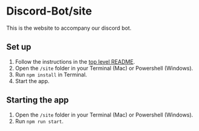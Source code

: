 # Discord-Bot/site

This is the website to accompany our discord bot.

## Set up

1. Follow the instructions in the [top level README](/).
1. Open the `/site` folder in your Terminal (Mac) or Powershell (Windows).
1. Run `npm install` in Terminal.
1. Start the app.

## Starting the app

1. Open the `/site` folder in your Terminal (Mac) or Powershell (Windows).
1. Run `npm run start`.
